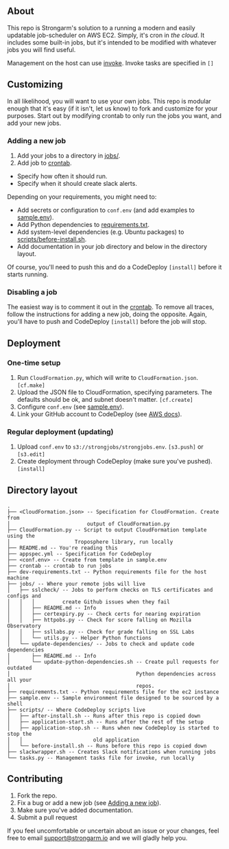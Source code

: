 ## About
This repo is Strongarm's solution to a running a modern and easily updatable
job-scheduler on AWS EC2. Simply, it's cron in *the cloud*. It includes some
built-in jobs, but it's intended to be modified with whatever jobs you will
find useful.

Management on the host can use [invoke](http://www.pyinvoke.org/). Invoke tasks
are specified in `[]`

## Customizing

In all likelihood, you will want to use your own jobs. This repo is modular
enough that it's easy (if it isn't, let us know) to fork and customize for your
purposes. Start out by modifying crontab to only run the jobs you want, and add
your new jobs.

### Adding a new job
1. Add your jobs to a directory in [jobs/](jobs/).
2. Add job to [crontab](crontab).
  - Specify how often it should run.
  - Specify when it should create slack alerts.

Depending on your requirements, you might need to:
- Add secrets or configuration to `conf.env` (and add examples to
  [sample.env](sample.env)).
- Add Python dependencies to [requirements.txt](requirements.txt).
- Add system-level dependencies (e.g. Ubuntu packages) to
  [scripts/before-install.sh](scripts/before-install.sh).
- Add documentation in your job directory and below in the directory layout.

Of course, you'll need to push this and do a CodeDeploy `[install]` before it
starts running.

### Disabling a job
The easiest way is to comment it out in the [crontab](crontab). To remove all
traces, follow the instructions for adding a new job, doing the opposite.
Again, you'll have to push and CodeDeploy `[install]` before the job will stop.

## Deployment

### One-time setup
1. Run `CloudFormation.py`, which will write to `CloudFormation.json`.
   `[cf.make]`
2. Upload the JSON file to CloudFormation, specifying parameters. The defaults
   should be ok, and subnet doesn't matter. `[cf.create]`
3. Configure `conf.env` (see [sample.env](sample.env)).
4. Link your GitHub account to CodeDeploy (see [AWS docs](
   http://docs.aws.amazon.com/codedeploy/latest/userguide/github-integ.html)).

### Regular deployment (updating)
1. Upload `conf.env` to `s3://strongjobs/strongjobs.env`. `[s3.push]` or
   `[s3.edit]`
2. Create deployment through CodeDeploy (make sure you've pushed). `[install]`

## Directory layout
```
.
├── <CloudFormation.json> -- Specification for CloudFormation. Create from
│                         output of CloudFormation.py
├── CloudFormation.py -- Script to output CloudFormation template using the
│                     Troposphere library, run locally
├── README.md -- You're reading this
├── appspec.yml -- Specification for CodeDeploy
├── <conf.env> -- Create from template in sample.env
├── crontab -- crontab to run jobs
├── dev-requirements.txt -- Python requirements file for the host machine
├── jobs/ -- Where your remote jobs will live
│   ├── sslcheck/ -- Jobs to perform checks on TLS certificates and configs and
│   │   │         create Github issues when they fail
│   │   ├── README.md -- Info
│   │   ├── certexpiry.py -- Check certs for nearing expiration
│   │   ├── httpobs.py -- Check for score falling on Mozilla Observatory
│   │   ├── ssllabs.py -- Check for grade falling on SSL Labs
│   │   └── utils.py -- Helper Python functions
│   └── update-dependencies/ -- Jobs to check and update code dependencies
│       ├── README.md -- Info
│       └── update-python-dependencies.sh -- Create pull requests for outdated 
│                                         Python dependencies across all your
│                                         repos.
├── requirements.txt -- Python requirements file for the ec2 instance
├── sample.env -- Sample environment file designed to be sourced by a shell
├── scripts/ -- Where CodeDeploy scripts live
│   ├── after-install.sh -- Runs after this repo is copied down
│   ├── application-start.sh -- Runs after the rest of the setup
│   ├── application-stop.sh -- Runs when new CodeDeploy is started to stop the
│   │                       old application
│   └── before-install.sh -- Runs before this repo is copied down
├── slackwrapper.sh -- Creates Slack notifications when running jobs
└── tasks.py -- Management tasks file for invoke, run locally
```

## Contributing
1. Fork the repo.
2. Fix a bug or add a new job (see [Adding a new
   job](https://github.com/percipient/strongjobs#adding-a-new-job)).
3. Make sure you've added documentation.
4. Submit a pull request

If you feel uncomfortable or uncertain about an issue or your changes, feel
free to email support@strongarm.io and we will gladly help you.
